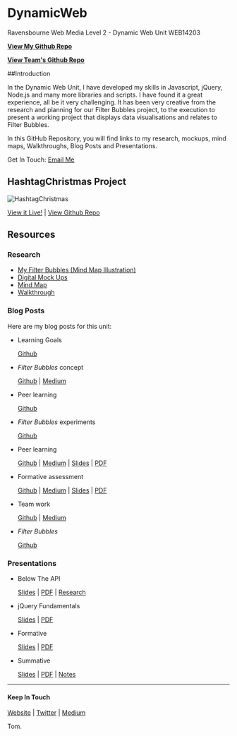 # DynamicWeb
Ravensbourne Web Media Level 2 - Dynamic Web Unit WEB14203

[**View My Github Repo**](https://github.com/TomSharmanWeb/DynamicWeb)

[**View Team's Github Repo**](https://github.com/theJATs/hashtagChristmas)

##Introduction

In the Dynamic Web Unit, I have developed my skills in Javascript, jQuery, Node.js and many more libraries and scripts. I have found it a great experience, all be it very challenging. It has been very creative from the research and planning for our Filter Bubbles project, to the execution to present a working project that displays data visualisations and relates to Filter Bubbles.

In this GitHub Repository, you will find links to my research, mockups, mind maps, Walkthroughs, Blog Posts and Presentations. 

Get In Touch: [Email Me](mailto:contact@tomsharman.com)

## HashtagChristmas Project

![HashtagChristmas](https://github.com/TomSharmanWeb/DynamicWeb/blob/master/Blog%20Posts/Img/Live%20Demo.png)

[View it Live!](http://thejats.github.io/hashtagChristmas/) | [View Github Repo](http://)

## Resources


### Research

- [My Filter Bubbles (Mind Map Illustration)](https://github.com/TomSharmanWeb/DynamicWeb/blob/master/Research/IMG_6154.png)
- [Digital Mock Ups](https://app.moqups.com/Tomsharmanweb/fVuMb8uEzj/view/page/a8b0d92c8)
- [Mind Map](https://github.com/TomSharmanWeb/DynamicWeb/blob/master/Research/FilterBubbles-MindMap-2.png)
- [Walkthrough](https://github.com/TomSharmanWeb/DynamicWeb/blob/master/Research/Mockup-Walkthrough.png)


### Blog Posts

Here are my blog posts for this unit:

- Learning Goals 

  [Github](https://github.com/TomSharmanWeb/DynamicWeb/blob/master/Blog%20Posts/Learning%20Goals/learning_goals.md)

- *Filter Bubbles* concept 

	[Github](https://github.com/TomSharmanWeb/DynamicWeb/blob/master/Blog%20Posts/My%20Filter%20Bubble/Filter%20Bubbles%20-%20Your%20Personalised%20Web.md) | [Medium](https://medium.com/rave-web-media/filter-bubbles-your-personalised-web-9e31bea0901f#.xyye9tlql)
  
- Peer learning
 
	 [Github](https://github.com/TomSharmanWeb/DynamicWeb/blob/master/Blog%20Posts/Mini%20Lesson%20Peer%20Feedback/mini_lesson_-_peer_feedback.md)

- *Filter Bubbles* experiments

	[Github](https://github.com/TomSharmanWeb/DynamicWeb/blob/master/Blog%20Posts/Code%20Progression/progress_with_code.md)

- Peer learning

	[Github](https://github.com/TomSharmanWeb/DynamicWeb/blob/master/Blog%20Posts/Mini-Lesson%20jQuery%20Fundamentals/mini_lesson_-_jquery_fundamentals.md) | [Medium](https://medium.com/rave-web-media/mini-lesson-jquery-fundamentals-b6dc684726bf#.2rf98ti4l) | [Slides](https://docs.google.com/presentation/d/1w0Gd3vmts9ACiqrAs25Q8xICZPmLD7NKtZJKflhWvFc/edit?usp=sharing) | [PDF](https://github.com/TomSharmanWeb/DynamicWeb/blob/master/Presentations/jQuery%20Fundamentals.pdf)

- Formative assessment

	[Github](https://github.com/TomSharmanWeb/DynamicWeb/blob/master/Blog%20Posts/Formative%20Presentation/formative_assessment_reflection.md) | [Medium](https://medium.com/rave-web-media/formative-assessment-reflection-5bebf0a3208b#.26c8qcga6) | [Slides](https://docs.google.com/presentation/d/1jEV-TGVNUWhN_ahZcBzk6KoIB-bXAe7NbwaLQE0roqk/edit?usp=sharing) | [PDF](https://github.com/TomSharmanWeb/DynamicWeb/blob/master/Presentations/HashtagChristmas%20Formative%20Presentation.pdf)


- Team work

	[Github](https://github.com/TomSharmanWeb/DynamicWeb/blob/master/Blog%20Posts/Team%20Work%20Evaluation/dynamic_web_%E2%80%93_team_work_evaluation.md) | [Medium](https://medium.com/rave-web-media/dynamic-web-team-work-evaluation-429fe63f9606#.2gfsiawaz)


- *Filter Bubbles* 

	[Github](https://github.com/TomSharmanWeb/DynamicWeb/blob/master/Blog%20Posts/Personal%20Evaluation/project_evaluation:_personal_contribution.md) 


### Presentations

- Below The API

	[Slides](https://docs.google.com/presentation/d/1zzIHfhUi2oeFrXxQaSr5dYdJU2jvIeBKXO9-0E93td0/edit?usp=sharing) | [PDF](https://github.com/TomSharmanWeb/DynamicWeb/blob/master/Presentations/Below%20The%20API%20Presentation.pdf) |  [Research](https://docs.google.com/document/d/1XrhVCMQD6fmmvnW1TchDGCvE5g4jjxqbQHB3zrwpNb4/edit?usp=sharing)


- jQuery Fundamentals

	[Slides](https://docs.google.com/presentation/d/1w0Gd3vmts9ACiqrAs25Q8xICZPmLD7NKtZJKflhWvFc/edit?usp=sharing) | [PDF](https://github.com/TomSharmanWeb/DynamicWeb/blob/master/Presentations/jQuery%20Fundamentals.pdf)


- Formative

	[Slides](https://docs.google.com/presentation/d/1jEV-TGVNUWhN_ahZcBzk6KoIB-bXAe7NbwaLQE0roqk/edit?usp=sharing) | [PDF](https://github.com/TomSharmanWeb/DynamicWeb/blob/master/Presentations/HashtagChristmas%20Formative%20Presentation.pdf)


- Summative 

	
	[Slides](https://docs.google.com/presentation/d/1TaC34toUVc62x_jdL39RYyDFXOTtZ27pcvTW_iQXa9E/edit?usp=sharing) | [PDF](http://) | [Notes]()
	
  
___

#### **Keep In Touch**

[Website](http://tomsharman.com) | [Twitter](http://twitter.com/tomsharmanweb) | [Medium](https://medium.com/@TOMSHARMAN)

Tom. 